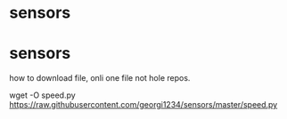 # sensors
# sensors
how to download file, onli one file not hole repos.

wget -O speed.py https://raw.githubusercontent.com/georgi1234/sensors/master/speed.py
